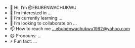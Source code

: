 - 👋 Hi, I’m @EBUBENWACHUKWU
- 👀 I’m interested in ...
- 🌱 I’m currently learning ...
- 💞️ I’m looking to collaborate on ...
- 📫 How to reach me ...ebubenwachukwu1982@yahoo.com
- 😄 Pronouns: ...
- ⚡ Fun fact: ...

<!---
EBUBENWACHUKWU/EBUBENWACHUKWU is a ✨ special ✨ repository because its `README.md` (this file) appears on your GitHub profile.
You can click the Preview link to take a look at your changes.
--->
